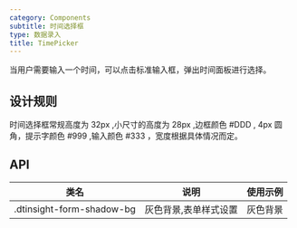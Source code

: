 ```yaml
---
category: Components
subtitle: 时间选择框
type: 数据录入
title: TimePicker
---
```


当用户需要输入一个时间，可以点击标准输入框，弹出时间面板进行选择。

## 设计规则

时间选择框常规高度为 32px ,小尺寸的高度为 28px ,边框颜色 #DDD , 4px 圆角，提示字颜色 #999 ,输入颜色 #333 ，宽度根据具体情况而定。

## API

|类名  |说明  |使用示例  |
|---------|---------|---------|
|.dtinsight-form-shadow-bg  | 灰色背景,表单样式设置   | 灰色背景   |
